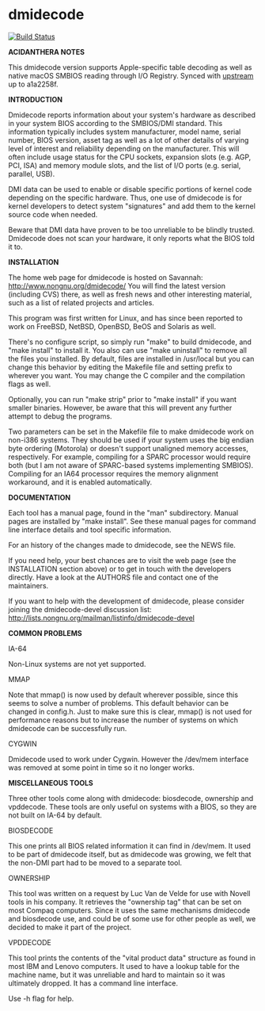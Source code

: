 dmidecode
=========

[![Build Status](https://github.com/acidanthera/dmidecode/workflows/CI/badge.svg?branch=master)](https://github.com/acidanthera/dmidecode/actions)

**ACIDANTHERA NOTES**

This dmidecode version supports Apple-specific table decoding as well
as native macOS SMBIOS reading through I/O Registry. Synced with
[upstream](git://git.savannah.gnu.org/dmidecode.git) up to a1a2258f.

**INTRODUCTION**

Dmidecode reports information about your system's hardware as described in
your system BIOS according to the SMBIOS/DMI standard. This information
typically includes system manufacturer, model name, serial number, BIOS
version, asset tag as well as a lot of other details of varying level of
interest and reliability depending on the manufacturer. This will often
include usage status for the CPU sockets, expansion slots (e.g. AGP, PCI,
ISA) and memory module slots, and the list of I/O ports (e.g. serial,
parallel, USB).

DMI data can be used to enable or disable specific portions of kernel code
depending on the specific hardware. Thus, one use of dmidecode is for kernel
developers to detect system "signatures" and add them to the kernel source
code when needed.

Beware that DMI data have proven to be too unreliable to be blindly trusted.
Dmidecode does not scan your hardware, it only reports what the BIOS told it
to.


**INSTALLATION**

The home web page for dmidecode is hosted on Savannah:
  http://www.nongnu.org/dmidecode/
You will find the latest version (including CVS) there, as well as fresh news
and other interesting material, such as a list of related projects and
articles.

This program was first written for Linux, and has since been reported to work
on FreeBSD, NetBSD, OpenBSD, BeOS and Solaris as well.

There's no configure script, so simply run "make" to build dmidecode, and
"make install" to install it. You also can use "make uninstall" to remove
all the files you installed. By default, files are installed in /usr/local
but you can change this behavior by editing the Makefile file and setting
prefix to wherever you want. You may change the C compiler and the
compilation flags as well.

Optionally, you can run "make strip" prior to "make install" if you want
smaller binaries. However, be aware that this will prevent any further
attempt to debug the programs.

Two parameters can be set in the Makefile file to make dmidecode work on
non-i386 systems. They should be used if your system uses the big endian
byte ordering (Motorola) or doesn't support unaligned memory accesses,
respectively. For example, compiling for a SPARC processor would require
both (but I am not aware of SPARC-based systems implementing SMBIOS).
Compiling for an IA64 processor requires the memory alignment workaround,
and it is enabled automatically.


**DOCUMENTATION**

Each tool has a manual page, found in the "man" subdirectory. Manual pages
are installed by "make install". See these manual pages for command line
interface details and tool specific information.

For an history of the changes made to dmidecode, see the NEWS file.

If you need help, your best chances are to visit the web page (see the
INSTALLATION section above) or to get in touch with the developers directly.
Have a look at the AUTHORS file and contact one of the maintainers.

If you want to help with the development of dmidecode, please consider
joining the dmidecode-devel discussion list:
  http://lists.nongnu.org/mailman/listinfo/dmidecode-devel


**COMMON PROBLEMS**

IA-64

Non-Linux systems are not yet supported.

MMAP

Note that mmap() is now used by default wherever possible, since this seems
to solve a number of problems. This default behavior can be changed in
config.h. Just to make sure this is clear, mmap() is not used for performance
reasons but to increase the number of systems on which dmidecode can be
successfully run.

CYGWIN

Dmidecode used to work under Cygwin. However the /dev/mem interface was
removed at some point in time so it no longer works.


**MISCELLANEOUS TOOLS**

Three other tools come along with dmidecode: biosdecode, ownership and
vpddecode. These tools are only useful on systems with a BIOS, so they
are not built on IA-64 by default.

BIOSDECODE

This one prints all BIOS related information it can find in /dev/mem.
It used to be part of dmidecode itself, but as dmidecode was growing,
we felt that the non-DMI part had to be moved to a separate tool.

OWNERSHIP

This tool was written on a request by Luc Van de Velde for use with Novell
tools in his company. It retrieves the "ownership tag" that can be set on
most Compaq computers. Since it uses the same mechanisms dmidecode and
biosdecode use, and could be of some use for other people as well, we
decided to make it part of the project.

VPDDECODE

This tool prints the contents of the "vital product data" structure as
found in most IBM and Lenovo computers. It used to have a lookup table
for the machine name, but it was unreliable and hard to maintain so it
was ultimately dropped. It has a command line interface.

Use -h flag for help.
